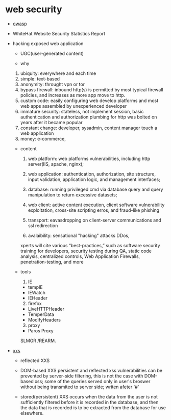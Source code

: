 # web security
  * [owasp]()
  * WhiteHat Website Security Statistics Report
* hacking exposed web application
   * UGC(user-generated content) 

   * why
    1. ubiquity:
      everywhere and each time
    2. simple:
      text-based
    3. anonymity:
      throught vpn or tor
    4. bypass firewall:
      inbound http(s) is permitted by most typical firewall policies, and increases as more app move to http.
    5. custom code:
      easily configuring web develop platforms and most web apps assembled by unexperienced developer
    6. immature security:
      stateless, not implement session, basic authentication and authorization plumbing for http was bolted on years
      after it became popular
    7. constant change:
      developer, sysadmin, content manager touch a web application
    8. money:
      e-commerce, 
  
  * content
    1. web platform: web platforms vulnerabilities, including http server(IIS, apache, nginx);

    2. web application: authentication, authorization, site structure, input validation, application logic, and management interfaces;

    3. database: running privileged cmd via database query and query manipulation to return excessive datasets;

    4. web client: active content execution, client software vulnerability exploitation, cross-site scripting erros, and fraud-like phishing

    5. transport: eavasdropping on client-server communications and ssl redirection

    6. avalaibility: sensational "hacking" attacks DDos, 

    xperts will cite various “best-practices,” such as software security training for developers, security testing during QA, static code analysis, 
    centralized controls, Web Application Firewalls, penetration-testing, and more

  * tools
    1. IE
      * tempIE
      * IEWatch
      * IEHeader
    2. firefox
      * LiveHTTPHeader
      * TemperData
      * ModifyHeaders
    3. proxy
      * Paros Proxy

       SLMGR /REARM.


* [xxs](https://translate.google.com/translate?sl=auto&tl=en&js=y&prev=_t&hl=en&ie=UTF-8&u=http%3A%2F%2Fmusana.net%2Fxss-detayli-dokuman.html&edit-text=)
  - reflected XXS

  - DOM-based XXS
    persistent and reflected xss vulnerabilities can be prevented by server-side filtering, 
    this is not the case with DOM-based xss;
    some of the queries served only in user's broswer without being transmited to server side;
    writen afeter '#'

  - stored(persistent) XXS
    occurs when the data from the user is not sufficiently filtered before it is recorded in the database, 
    and then the data that is recorded is to be extracted from the database for use elsewhere.